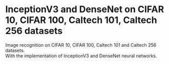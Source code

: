 # InceptionV3 and DenseNet on CIFAR 10, CIFAR 100, Caltech 101, Caltech 256 datasets
Image recognition on CIFAR 10, CIFAR 100, Caltech 101 and Caltech 256 datasets.  
With the implementation of InceptionV3 and DenseNet neural networks.
